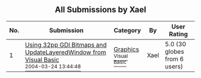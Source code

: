 ﻿<div align="center">

## All Submissions by Xael

</div>

No.  | Submission | Category | By   | User Rating
---- | ---------- | -------- | ---- | -----------
1 | [Using 32pp GDI Bitmaps and UpdateLayeredWindow from Visual Basic<br /><sup>2004-03-24 13:44:48</sup>](https://github.com/Planet-Source-Code/xael-using-32pp-gdi-bitmaps-and-updatelayeredwindow-from-visual-basic__1-52629) | [Graphics<br /><sup>Visual Basic</sup>](../ByCategory/graphics__1-46.md) | Xael | 5.0 (30 globes from 6 users)
